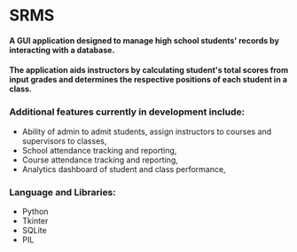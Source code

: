# SRMS

#### A GUI application designed to manage high school students' records by interacting with a database.
#### The application aids instructors by calculating student's total scores from input grades and determines the respective positions of each student in a class.


### Additional features currently in development include:
* Ability of admin to admit students, assign instructors to courses and supervisors to classes,
* School attendance tracking and reporting,
* Course attendance tracking and reporting,
* Analytics dashboard of student and class performance,
 
### Language and Libraries:
* Python
* Tkinter
* SQLite
* PIL
  
